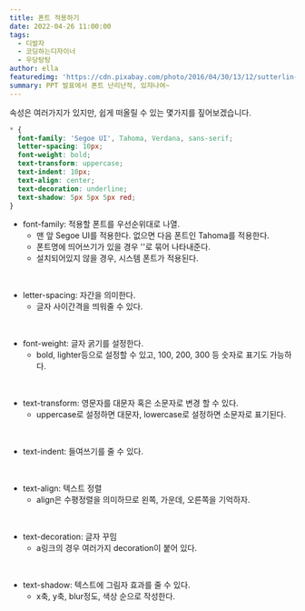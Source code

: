 ```yaml
---
title: 폰트 적용하기
date: 2022-04-26 11:00:00
tags:
  - 디발자
  - 코딩하는디자이너
  - 우당탕탕
author: ella
featuredimg: 'https://cdn.pixabay.com/photo/2016/04/30/13/12/sutterlin-1362879_1280.jpg'
summary: PPT 발표에서 폰트 난리난적, 있쟈나여~
---
```


속성은 여러가지가 있지만, 쉽게 떠올릴 수 있는 몇가지를 짚어보겠습니다.

```css
* {
  font-family: 'Segoe UI', Tahoma, Verdana, sans-serif;
  letter-spacing: 10px;
  font-weight: bold;
  text-transform: uppercase;
  text-indent: 10px;
  text-align: center;
  text-decoration: underline;
  text-shadow: 5px 5px 5px red;
}
```

- font-family: 적용할 폰트를 우선순위대로 나열.
  - 맨 앞 Segoe UI를 적용한다. 없으면 다음 폰트인 Tahoma를 적용한다.
  - 폰트명에 띄어쓰기가 있을 경우 ''로 묶어 나타내준다.
  - 설치되어있지 않을 경우, 시스템 폰트가 적용된다.

<br/>

- letter-spacing: 자간을 의미한다.
  - 글자 사이간격을 띄워줄 수 있다.

<br/>

- font-weight: 글자 굵기를 설정한다.
  - bold, lighter등으로 설정할 수 있고, 100, 200, 300 등 숫자로 표기도 가능하다.

<br/>

- text-transform: 영문자를 대문자 혹은 소문자로 변경 할 수 있다.
  - uppercase로 설정하면 대문자, lowercase로 설정하면 소문자로 표기된다.

<br/>

- text-indent: 들여쓰기를 줄 수 있다.

<br/>

- text-align: 텍스트 정렬
  - align은 수평정렬을 의미하므로 왼쪽, 가운데, 오른쪽을 기억하자.

<br/>

- text-decoration: 글자 꾸밈
  - a링크의 경우 여러가지 decoration이 붙어 있다.

<br/>

- text-shadow: 텍스트에 그림자 효과를 줄 수 있다.
  - x축, y축, blur정도, 색상 순으로 작성한다.
